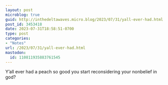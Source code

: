 ```yaml
---
layout: post
microblog: true
guid: http://inthedeltawaves.micro.blog/2023/07/31/yall-ever-had.html
post_id: 3453418
date: 2023-07-31T18:58:51-0700
type: post
categories:
- "Notes"
url: /2023/07/31/yall-ever-had.html
mastodon:
  id: 110811935883761545
---
```

Y’all ever had a peach so good you start reconsidering your nonbelief in god? 
